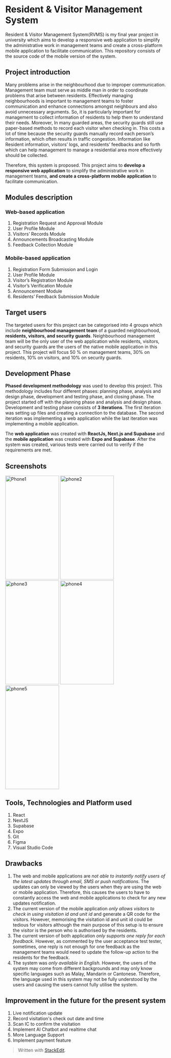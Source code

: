 #  Resident & Visitor Management System

Resident & Visitor Management System(RVMS) is my final year project in university which aims to develop a responsive web application to simplify the administrative work in management teams and create a cross-platform mobile application to facilitate communication. 
This repository consists of the source code of the mobile version of the system.

## Project introduction
Many problems arise in the neighbourhood due to improper communication. Management team must serve as middle man in order to coordinate problems that arise between residents. Effectively managing neighbourhoods is important to management teams to foster communication and enhance connections amongst neighbours and also avoid unnecessary arguments. So, it is particularly important for management to collect information of residents to help them to understand their needs. Moreover, In many guarded areas, the security guards still use paper-based methods to record each visitor when checking in. This costs a lot of time because the security guards manually record each person’s information, which often results in traffic congestion. Information like Resident information, visitors’ logs, and residents’ feedbacks and so forth which can help management to manage a residential area more effectively should be collected.

Therefore, this system is proposed. This project aims to **develop a responsive web application** to simplify the administrative work in management teams, **and create a cross-platform mobile application** to facilitate communication.

##  Modules description
### Web-based application
1. Registration Request and Approval Module
2. User Profile Module
3. Visitors’ Records Module
4. Announcements Broadcasting Module
5. Feedback Collection Module
### Mobile-based application
1. Registration Form Submission and Login
2. User Profile Module
3. Visitor’s Registration Module
4. Visitor’s Verification Module
5. Announcement Module
6. Residents’ Feedback Submission Module

## Target users
The targeted users for this project can be categorised into 4 groups which
include **neighbourhood management team** of a guarded neighbourhood,
**residents, visitors, and security guards**. Neighbourhood management team will
be the only user of the web application while residents, visitors, and security
guards are the users of the native mobile application in this project. This project
will focus 50 % on management teams, 30% on residents, 10% on visitors, and
10% on security guards.

## Development Phase
**Phased development methodology** was used to develop this project. This methodology includes four different phases: planning phase, analysis and design phase, development and testing phase, and closing phase. The project started off with the planning phase and analysis and design phase. Development and testing phase consists of **3 iterations**. The first iteration was setting up files and creating a connection to the database. The second iteration was implementing a web application while the last iteration was implementing a mobile application. 

The **web application** was created with **ReactJs, Next.js and Supabase** and the **mobile application** was created with **Expo and Supabase**. After the system was created, various tests were carried out to verify if the requirements are met.

## Screenshots
<img src="https://lh3.googleusercontent.com/UPIZRN5w0ocYmRSNL4JrtKt9wg5PkAQd8MJR5BZXa80yqnxliwN-TPOaVsscuZpAiHn9FJKIDfMIk2DnmQ2YQhfIzSQLs3lH8sIOUv8fT0hIHjmeuEdM1D9FryBEE4tor780VSMeL6_pMP65rgRShUnMqJa2HQO48Q-b_NXvRB8naEwzRTTVnd-VrJ2PdbGhQluFw5OBJtheesPZl2Bt2-6StTAQ5XMs6X6DE57b12Dug8pt0iwebftyIenxXc9fWCzvqWfBvF7LCfdpYG2xZt_EG06JRUCzIgVwyBWlK3hut3jWFLYpunfNC7otRAmRsb-0A_zU-VuDg2OmgT57DoAKTsyl0CKzlbC8-4_OzK-XfuryvO5ISONWWuR5FWssTQ9uubjTyILwYLlBeZVVTe2SnxcHDZaszK4gHhCsoFxwpnSVE3ceDJrwleBKyuWrnaMGUHP2pQvZ11Gnx6aoXtgMxvoeFT_fKMTz_zK4FhclQf_pjEM80mUX5vR5kUNJ7ZxzPpU158sdQccZuI54oMAGUNjF6_npQJV_jiHhTILdX1-MqcsDgmILfCU_D4efxkOeIuG6KDNWGdzt1jnrZdbnUDT9mi2eyj5MRHJQKaF9PkY8Pgk3Vva-pZ4OcqsjXbFpyauiLkSzycJ3WNPb5i3zTC05xFSKwMH0BezaFDX6nz0C_HGESPZ4yszBGjQpxqP9PGg0FMyGM8wQfG4CbhG4qtn4oFGgWHjMTeuShBvXNOFdCNKrUYiLBEtZnHat35kzHzaf5QtzEoxIEEhLY2XLUJUP78Z1UrBuWKX1DnEJv1OzyMVygRy275afjfg-TLy2BbpUXJO_Rl1dmGctP5ztD0nFTQ8ic-GZvH-C6INDli_pUWlgsq1mLaNA-THhTZqFkI_2UAv0LxUf_vNClBl9fL2wJ2tpM4trZotEim7I37d2WlEnZ8fyTHCaapcZ1UhPssJ56gf1uD25mmsujUTiH6CC-YuNbEk6t71olljoi5QKoSkpAg=w331-h587-no?authuser=0" alt="Phone1" width=168 height=325 />
<img src="https://lh3.googleusercontent.com/J1irBmKTF_HMwFsTQC9jruG1JQPFibDZm44h38b21z6RNTN0v7-gSiejDY_Kx8ywmLT5dZAx-fa71ix-6Hr7Awrv4HqyaDPTcNOyAynGsWT4ofbrZqNBqxw3NhbvBhrU20WZ8Zpw09qm_9-g0Pj9V4orbuR0eIHMxt9tLWeSJEPf2WK7vduC87gAMhFcpZV9W0QBxWGzrh7IL-pHpkjMwlCLxctFoFrDXnZZH5j6NBBT1Aqhg-2yOndb-HzaPN-Egid1BovP2nR39ZQN2p7-ifNae5JZuEwh0-0OywNTchVODcDfRenJ65c9l8mT7O4K0NLe3UB7kp4k9R0JvtbjOC0UYwp02F_oX2fj61rNMK0DGEzubrDnEuX8eVgzRM6ERDvIVazcA1imOFl8p2QUIa8jKADsjBd_oUPPerGX2Vd7yQDfvk0Wub4vkbjbYL7KKFPJYvlLGuzyDDQTpB_W-uA3UQD7LuQodEYnhXGtZcQPl6Klj9mdbpF5K1osisMc7dQTQQW0GBMZgOeTtw3mBfn0IFpousmr3cT1IUhDjJZkxO94qZuSNtltRPW5aAY3lrk2DzAkfL-37mPdfHygntgrZDvyVExnc_94GemA60FrKIEUH1PnXyqOEZghlEaTo3r_NTdwo1-kbpVE87fabeSs-vpNf__8pEodw_Fonhdf5LvzESoO4eCT-tBcwwRb-Rqv3rO3_2xD4GZbvWy5TieTxmSnLSWWyKn2xfgBiMOYhFpns4Rl11ChTnhm_aM2AWM5EpgBF7QXV5zxWvnb0PttSaYOs9V2wEZqw4j4LRenOi8HiwodP2evn09n8C9REIbp5N8stnTvAW25gBOLHfnp7xsCvmC1rRneQwcoL082Uy_AILkCFUbiuoC_pGgz0LWoOs5BOI0AVMHKRaYp3pctTEm8Quyb5KlkYwe_9isYYLqNCFlASj94EC_quQ0i1THACDRnbXDZznuvFPBT35dwlbx4MrZ3dOj3BVPgj8bWW8BJzONVVg=w331-h593-no?authuser=0" alt="phone2" width=168 height=325 />
<img src="https://lh3.googleusercontent.com/Ty9JbMXPwXTFc9hqcgw2rf3BZgEQW-tqRccVSSEjEK8w6JRZCbcKReAv3V3aAwI-wdUwgziGJ1zsUE1xC_YMEUqVMOwNsc1R_79NOaxPFtct5BMPzONZH4W5tGIkWEZqlJRAbt0XgjxVpRcb0jEL9m0G9rh9-4ymnHqnMm-KMQcq35ULU4Xdrxl72v2Hu1wHn6FaoQvYRQiZjdOwQEDmjepxW4Un4XxU6Rxamtv_SQReSdFYx4kovlaQlevtorgSFF5JYaUBRhsugfPSWyArsOMq9E4CFkbCipByW8zUvB0pY9NRyEpHtCENc1_CYgCD1Jo-7p4bbcIqXJosIrnxotSZ1RG59KIowVrFAVee3v6uixbmS9VidKzRom7m7Dl5D0qMev5ZF4_3_EnkujPvKhIg6sqgML0W1aTwlxTpsO6TMM3q-jwmR8zpxxlQXRyFdglKGM8_grVBbGfD9rO84hGxuTQ5TLQu2yIV_bdBzmGjF0eyQyLOsg10inY7KlMVVRZQ2w6rIhNX_Xfs4YgydMoOQdKyJer-HE57_tnTADT_YTjNPrrhcfrH2VxW9EcdI6ft1XUToIGeVNxmnO7F69cQmP8KunoKkz2gSv9HAA5qzJDBqMvHO_s-q_iX15K9cnTcwfuoszVADvT36c4gJeB9KQzyqe0ZcOogKVnCDwSBrUT_SzX_nzjVOxP_uHMsOB7Oc68zeej-roZP3luDbAFoalI8PB41CVAYxMLwKeg7BsugFZrRmtYleJ3ZErKfTq3kb2WZF5zgBKZFKQ_CMBXnPkGwrJ6wK4Q61HoG9H-StW_7kh5-lKFhQSXW_b_frDzNs3VP8Lo8K90gAQl1oTvLOTwejAk8DfPe_bJni7sgJ2sxfTROyvAbWbtFPpRxnh1DYJafo8GmsvEePy7UtytTeTh3HkJf8ExxP1PhRGYyOfbScXnGFUetK9lNwVILSIifEmdMLoP-1x8Moa4_9ZDgNrzN4XYUKHd9fNPMTSLUrTYB0iwOyg=w339-h608-no?authuser=0" alt="phone3" width=168 height=325 />
<img src="https://lh3.googleusercontent.com/ScMpwcYLdayt_hlrsDBDRu0-I20NKYVuUWIbmhZVpocbXS3rZykh21j1USomRgr-BjZuIAo4SquTZcj_iQLh28-v0lPERqiLOlL-ewRJdTUYSKWF6Gu94GVxVMwnffn5yq-lX4ccIQDsyMvsQ8kbVxmpX5kXs5AscRR9h9YAOyQmH8RmIMC_CeRXHYaLxMiqIj7A_r1oP_KlXiTJHYX3SHUj2cTGO6kSpYpINfXdxW2WtCndT28MPkfHUAyQy_cfnxeTjVwlQ_BdUkzYXOZiU-Yn634nJrRqbrrYhjP-L-PE-mvG6jo_QT0HCAVwRyx2qQPWSMHufoupa0vP9Dx-obLrmtqvkUAA9pYqXQKxyD0tcn-zhYNstQ--A6BxjRIIfEQsqd7RsH_z6cY-kAyqxW062mnIttJAKD0azL88apPObo59aaRfpcK5gYt5Q31jVeKI2O6JTrnv6q4oZmPVT1CJxFl9fS74WzOuh4_BtoE47hI9kepi7E8Y2ahTNbmq7Q6Tx3k__U3fD6KwWtemaZdhA5IJm1o_ie_wqPPdnCN4c_-jOukTHBakXbAxtrSw6i3EScorfKzu7y_TycR3VpP1kRFTX_slFcBqi239FTfcKYlJfKx33mKwqadopWNKOJEd6aX3wJOA9O2gln8LbjyVilBPcQkFnaagZrfUP98o4ipeRtJT9Sc_8KTqMrYRSrze17YgGFzOGl7NXOaIo0E6BW3kyuzqGBgaKt_wqj4YmfHpssUsCXt6LwVug8RpXJiGm6nocJgbSmtGzoDtGj0sgIF-ODHgAfsPz3mF_YM2Kjr1ZByJx2arXLXyWGDreX4qMbAf739ixLLPPTPO07TxpMAbsqLZitpdQlI__pENuIo2khL8tpRugBPik1-L9AgjBmLIszlADhgY0qa-ckZ7DTmfBmAc5TioVkpUVjK_dUV-CSVDH2CfBDktBt2G8LadIkyFmk4QfNOLuaNK_QdcinxXTY3jwnNe7x9HOgDpRpeL7hrfQQ=w331-h593-no?authuser=0" alt="phone4" width="168" height="325"  />

<img src="https://lh3.googleusercontent.com/e2BILF7_AaXsIjAHmSGpSuJz9RBTezbxX4fsN1RZnnFsQOPhAGotPoPI74XfCULysHbeGE_bEiSntmb_prJFO42CsbP0BnMmq919V1np8I6Pq55ufLYmqnPjINiJxmOQ0rsADM2iaTBDZei4y_6I90Y_d5eno7qA3LtqVrE70fVS2eTDYzaI87lr21I-0cV8PYBu7ismp4AnSigCAvN244rtaDNTUuvZV4B7STsGjzaByKbqEuxtN2bANjopEhq2zHnN7krAu6k2YLWx-FAbQ3pBVnix6e4fItmfR94krM0HiaZX1Z-dlMRt9Hx1lKQJe-B8fGeiM4JMdNTsNo4NvzrMuPBvjijDj4dcRKwT3h1WucvNIRIwvTBKqvpb_xzdmA3IjVe1_XAkWhXxV4f_ZDSo-K7hVFEEK0aVWgTj0BEMhBmCUsjy0FFCb7eTXDovGKFT66HmtZugDtgnQKa-FX6dTmJGxxdKliv5Bp2ahEi9I9PKNaKcduAy0ODZI7_5x8m7jkoQzRAnurdG9RrNBDLKmCQafnXOW4FK5VUUeJxNKGqRbTL0UsOhQXr8a1gzNdMuNODiogEL-PnrdOY_QoiGrB-DC-6NJShthOuFkczXReYCUdhnybprvsMgWcj45EbCSSC4ogxpbo5FoD7p90SPnfHA8zsvN6D35z8-uue4Myi2ty7M2kwACwpQPejTzVImmYV6baomCMLC8RmdSV6WY7Tza439QzPywxss6BcQEQA1_fCU5UG1jCjX94IiZyxFJY8_ERGfMLo39mJrzu50Ug1omjyZATqBo4skjQsSFIC3TDwYiLGWexEIqH_2HbTaj2l9GbJGmC8V2uvnWk7me6WbA4GvUF1zEuW4jr7J-SunzTsZatkzsGZVAYcTi6egqMhyoEF2RzZXJBF0HisfTsh6o1zdAFjAoV7v3PNXefIg-oJGnpGCrORy9npL_nriJ7f5dumrlUXr6gAywiZ_-xjMYWul2qJX81i-m6nib3Z1DXU8vg=w331-h593-no?authuser=0" alt="phone5" width="168" height="325">

##  Tools, Technologies and Platform used
1. React
2. NextJS
3. Supabase
4. Expo
5. Git
6. Figma
7. Visual Studio Code

## Drawbacks
1. The web and mobile applications are *not able to instantly notify users of the latest updates through email, SMS or push notifications*. The updates can only be viewed by the users when they are using the web or mobile application. Therefore, this causes the users to have to constantly access the web and mobile applications to check for any new updates
notification.
2. The current version of the mobile application *only allows visitors to check in using visitation id and unit id* and generate a QR code for the visitors. However, memorising the visitation id and unit id could be tedious for visitors although the main purpose of this setup is to ensure the visitor is the person who is authorised by the residents. 
3. The current version of both application *only supports one reply for each feedback*. However, as commented by the user acceptance test tester, sometimes, one reply is not enough for one feedback as the management teams would need to update the follow-up action to the residents for the feedback.
4. The system was *only available in English.* However, the users of the system may come from different backgrounds and may only know specific languages such as Malay, Mandarin or Cantonese.
Therefore, the language used in this system may not be fully understood by the users and causing the users cannot fully utilise the system.

##  Improvement in the future for the present system
1. Live notification update
2. Record visitation's check out date and time
3. Scan IC to confirm the visitation
4. Implement AI Chatbot and realtime chat
5. More Language Support
6. Implement payment feature

> Written with [StackEdit](https://stackedit.io/).
